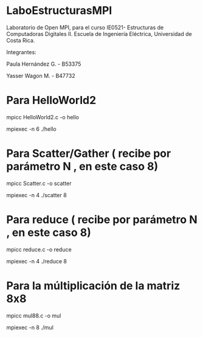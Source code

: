 # LaboEstructurasMPI

Laboratorio de Open MPI, para el curso IE0521- Estructuras de Computadoras Digitales II. Escuela de Ingeniería Eléctrica, Universidad de Costa Rica.

Integrantes:

Paula Hernández G. - B53375

Yasser Wagon M. - B47732 


# Para HelloWorld2

  mpicc HelloWorld2.c -o hello
 
 mpiexec -n 6 ./hello
 
# Para Scatter/Gather ( recibe por parámetro N , en este caso 8)

 mpicc Scatter.c -o scatter
 
 mpiexec -n 4 ./scatter 8
 
# Para reduce ( recibe por parámetro N , en este caso 8)

mpicc reduce.c -o reduce 

mpiexec -n 4 ./reduce 8

# Para la múltiplicación de la matriz 8x8

mpicc mul88.c -o mul

mpiexec -n 8 ./mul
